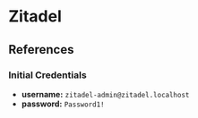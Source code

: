 # Zitadel

## References

### Initial Credentials

- **username:** `zitadel-admin@zitadel.localhost`
- **password:** `Password1!`

